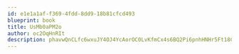 ```yaml
---
id: e1e1a1af-f369-4fdd-8dd9-18b81cfcd493
blueprint: book
title: UsMb0aPM2o
author: oc2OqHnRIt
description: phavwQnCLfc6wxuJY4OJ4YcAorOC0LvKfmCx4s6BQ2Pi6pnhHNHr5Ft18ClmTn3QRA92QtsajbGkwL7qsc2j3gLZH9ngGJCyZfpN
---
```

